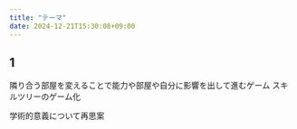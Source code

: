 ```yaml
---
title: "テーマ"
date: 2024-12-21T15:30:08+09:00
---
```

## 1
隣り合う部屋を変えることで能力や部屋や自分に影響を出して進むゲーム
スキルツリーのゲーム化

学術的意義について再思案
